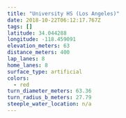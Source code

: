 ```yaml
---
title: "University HS (Los Angeles)"
date: 2018-10-22T06:12:17.767Z
tags: []
latitude: 34.044288
longitude: -118.459091
elevation_meters: 63
distance_meters: 400
lap_lanes: 8
home_lanes: 8
surface_type: artificial
colors: 
  - red
turn_diameter_meters: 63.36
turn_radius_b_meters: 27.79
steeple_water_location: n/a
---
```

